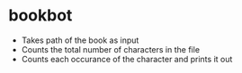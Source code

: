 # bookbot

* Takes path of the book as input
* Counts the total number of characters in the file
* Counts each occurance of the character and prints it out
